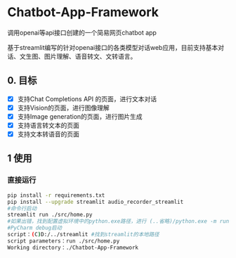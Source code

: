 # Chatbot-App-Framework
调用openai等api接口创建的一个简易网页chatbot app

基于streamlit编写的针对openai接口的各类模型对话web应用，目前支持基本对话、文生图、图片理解、语音转文、文转语言。


## 0. 目标
- [x] 支持Chat Completions API 的页面，进行文本对话
- [x] 支持Vision的页面，进行图像理解
- [x] 支持Image generation的页面，进行图片生成
- [x] 支持语言转文本的页面
- [x] 支持文本转语音的页面 

## 1 使用

### 直接运行

```bash
pip install -r requirements.txt
pip install --upgrade streamlit audio_recorder_streamlit
#命令行启动
streamlit run ./src/home.py
#如果出错，找到配置虚拟环境中的python.exe路径，进行 (..省略)/python.exe -m run ./src/home.py
#PyCharm debug启动
script：(C)D:/../streamlit #找到streamlit的本地路径
script parameters：run ./src/home.py 
Working directory：./Chatbot-App-Framework
